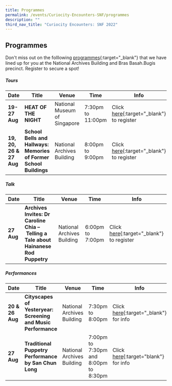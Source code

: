 ```yaml
---
title: Programmes
permalink: /events/Curiocity-Encounters-SNF/programmes
description: ""
third_nav_title: "Curiocity Encounters: SNF 2022"
---
```

## **Programmes**

Don't miss out on the folllowing [programmes](https://www.eventbrite.com/cc/curiocity-places-perspectives-46319){:target="_blank"} that we have lined up for you at the National Archives Building and Bras Basah.Bugis precinct. Register to secure a spot!

##### **Tours**

| **Date** | **Title** | **Venue** | **Time** | **Info**|
| -------- | -------- | -------- | -------- | -------- |
| **19-27 Aug**    |**HEAT OF THE NIGHT**  | National Museum of Singapore  | 7:30pm to 11:00pm    | Click [here](https://www.klook.com/activity/74704-heat-night-singapore/){:target="_blank"} to register |
| **19, 20, 26 & 27 Aug**    |****School Bells and Hallways: Memories of Former School Buildings****  | National Archives Building  | 8:00pm to 9:00pm    | Click [here](){:target="_blank"} to register |

##### **Talk**

| **Date** | **Title** | **Venue** | **Time** | **Info**|
| -------- | -------- | -------- | -------- | -------- |
| **27 Aug**    | **Archives Invites: Dr Caroline Chia –** **Telling a Tale about Hainanese Rod Puppetry**     | National Archives Building  | 6:00pm to 7:00pm   | Click [here](https://www.eventbrite.sg/e/archives-invites-telling-a-tale-about-hainanese-rod-puppetry-tickets-379622038737){:target="_blank"} to register |

##### **Performances**

| **Date** | **Title** | **Venue** | **Time** | **Info**|
| -------- | -------- | -------- | -------- | -------- |
|**20 & 26 Aug**    | **Cityscapes of Yesteryear: Screening and Music Performance**  | National Archives Building     | 7:30pm to 8:00pm  | Click [here](){:target="_blank"} for info |
|**27 Aug**     | **Traditional Puppetry Performance by San Chun Long**    | National Archives Building  | 7:00pm to 7:30pm and 8:00pm to 8:30pm   | Click [here](){:target="blank"} for info |